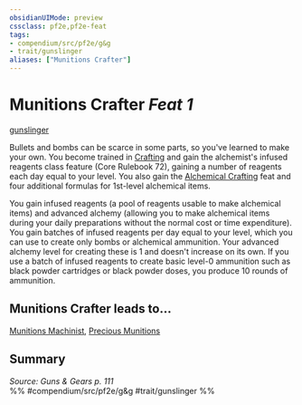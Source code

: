 ```yaml
---
obsidianUIMode: preview
cssclass: pf2e,pf2e-feat
tags:
- compendium/src/pf2e/g&g
- trait/gunslinger
aliases: ["Munitions Crafter"]
---
```

# Munitions Crafter  *Feat 1*  
[gunslinger](/rules/traits/gunslinger-g-g.md)  


Bullets and bombs can be scarce in some parts, so you've learned to make your own. You become trained in [Crafting](/compendium/skills.md#Crafting) and gain the alchemist's infused reagents class feature (Core Rulebook 72), gaining a number of reagents each day equal to your level. You also gain the [Alchemical Crafting](/compendium/feats/alchemical-crafting.md) feat and four additional formulas for 1st-level alchemical items.

You gain infused reagents (a pool of reagents usable to make alchemical items) and advanced alchemy (allowing you to make alchemical items during your daily preparations without the normal cost or time expenditure). You gain batches of infused reagents per day equal to your level, which you can use to create only bombs or alchemical ammunition. Your advanced alchemy level for creating these is 1 and doesn't increase on its own. If you use a batch of infused reagents to create basic level-0 ammunition such as black powder cartridges or black powder doses, you produce 10 rounds of ammunition.

## Munitions Crafter leads to...

[Munitions Machinist](/compendium/feats/munitions-machinist-g-g.md), [Precious Munitions](/compendium/feats/precious-munitions-g-g.md)

## Summary

*Source: Guns & Gears p. 111*  
%% #compendium/src/pf2e/g&g #trait/gunslinger %%